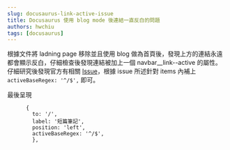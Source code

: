 ```yaml
---
slug: docusaurus-link-active-issue
title: Docusaurus 使用 blog mode 後連結一直反白的問題
authors: hwchiu
tags: [docusaurus]
---
```


根據文件將 ladning page 移除並且使用 blog 做為首頁後，發現上方的連結永遠都會顯示反白，仔細檢查後發現連結被加上一個 navbar__link--active 的屬性。
仔細研究後發現官方有相關 [Issue](https://github.com/facebook/docusaurus/discussions/5810)，根據 issue 所述針對 items 內補上 `activeBaseRegex: '^/$',` 即可。

最後呈現
```
	  {
	    to: '/', 
	    label: '短篇筆記',
	    position: 'left',
	    activeBaseRegex: '^/$',
	    },
```
